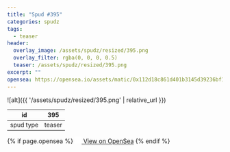 ```yaml
---
title: "Spud #395"
categories: spudz
tags:
  - teaser
header:
  overlay_image: /assets/spudz/resized/395.png
  overlay_filter: rgba(0, 0, 0, 0.5)
  teaser: /assets/spudz/resized/395.png
excerpt: ""
opensea: https://opensea.io/assets/matic/0x112d18c861d401b3145d39236bf149f01e18beed/395
---
```

![alt]({{ '/assets/spudz/resized/395.png' | relative_url }})

| id | 395 |
|-|-|
| spud type | teaser |

{% if page.opensea %}
<a href="{{page.opensea}}" class="btn btn--info" onclick="window.open(this.href, '_blank'); return false;"><img src="/assets/images/opensea.svg" width="16px"><span>  View on OpenSea</span></a>
{% endif %}
